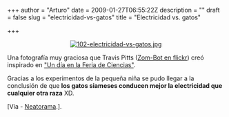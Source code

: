+++
author = "Arturo"
date = 2009-01-27T06:55:22Z
description = ""
draft = false
slug = "electricidad-vs-gatos"
title = "Electricidad vs. gatos"

+++

 <p align="center"><a href="http://geek.cl/wp-content/uploads/2009/01/2806692734"><img src="http://geeksan.com/wp-content/uploads/import/102-electricidad-vs-gatos.jpg" alt="102-electricidad-vs-gatos.jpg" /></a></p>

<p>Una fotografía muy graciosa que Travis Pitts (<a href="http://geek.cl/wp-content/uploads/2009/01/28066927341">Zom-Bot en flickr</a>) creó  inspirado en <a href="http://geek.cl/wp-content/uploads/2009/01/science-fair.php">"Un día en la Feria de Ciencias"</a>.</p>

<p>Gracias a los experimentos de la pequeña niña se pudo llegar a la conclusión de que <b>los gatos siameses conducen mejor la electricidad que cualquier otra raza</b> XD.</p>

<p>[Vía - <a href="http://geek.cl/wp-content/uploads/2009/01/electricity-vs-cat">Neatorama</a>.].</p>
